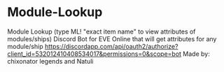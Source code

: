 # Module-Lookup
Module Lookup (type ML! "exact item name" to view attributes of modules/ships)
Discord Bot for EVE Online that will get attributes for any module/ship
https://discordapp.com/api/oauth2/authorize?client_id=532012410408534017&permissions=0&scope=bot
Made by: chixonator legends and Natuli
